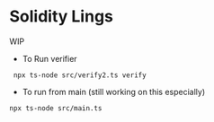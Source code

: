 # Solidity Lings

WIP

- To Run verifier
```
 npx ts-node src/verify2.ts verify
```

- To run from main (still working on this especially)
```
npx ts-node src/main.ts
```